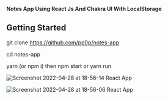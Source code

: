 **Notes App Using React Js And Chakra UI With LocalStorage**

## Getting Started
git clone https://github.com/pp0p/notes-app

cd notes-app

yarn (or npm i)
then
npm start or yarn run



![Screenshot 2022-04-28 at 18-56-14 React App](https://user-images.githubusercontent.com/80134393/165870901-b9239a9b-0083-45c2-a447-e9be4fef9224.png)


![Screenshot 2022-04-28 at 18-56-06 React App](https://user-images.githubusercontent.com/80134393/165870915-7ffb7f97-cd21-45f5-9d7a-3822d8eda09b.png)

